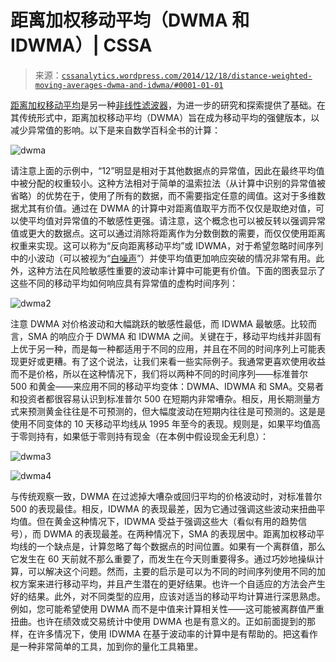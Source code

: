 <!--yml

类别：未分类

日期：2024-05-12 17:49:45

-->

# 距离加权移动平均（DWMA 和 IDWMA）| CSSA

> 来源：[`cssanalytics.wordpress.com/2014/12/18/distance-weighted-moving-averages-dwma-and-idwma/#0001-01-01`](https://cssanalytics.wordpress.com/2014/12/18/distance-weighted-moving-averages-dwma-and-idwma/#0001-01-01)

[距离加权移动平均](http://www.encyclopediaofmath.org/index.php/Distance-weighted_mean)是另一种[非线性滤波器](https://cssanalytics.wordpress.com/2014/12/03/combining-acceleration-and-volatility-into-a-non-linear-filter-nlv/ "Combining Acceleration and Volatility into a Non-Linear Filter (NLV)")，为进一步的研究和探索提供了基础。在其传统形式中，距离加权移动平均（DWMA）旨在成为移动平均的强健版本，以减少异常值的影响。以下是来自数学百科全书的计算：  

![dwma](https://cssanalytics.files.wordpress.com/2014/12/dwma.png)

请注意上面的示例中，“12”明显是相对于其他数据点的异常值，因此在最终平均值中被分配的权重较小。这种方法相对于简单的温索拉法（从计算中识别的异常值被省略）的优势在于，使用了所有的数据，而不需要指定任意的阈值。这对于多维数据尤其有价值。通过在 DWMA 的计算中对距离值取平方而不仅仅是取绝对值，可以使平均值对异常值的不敏感性更强。请注意，这个概念也可以被反转以强调异常值或更大的数据点。这可以通过消除将距离作为分数倒数的需要，而仅仅使用距离权重来实现。这可以称为“反向距离移动平均”或 IDWMA，对于希望忽略时间序列中的小波动（可以被视为“[白噪声](https://cssanalytics.wordpress.com/2013/04/23/filtering-white-noise/ "Filtering White Noise")”）并使平均值更加响应突破的情况非常有用。此外，这种方法在风险敏感性重要的波动率计算中可能更有价值。下面的图表显示了这些不同的移动平均如何响应具有异常值的虚构时间序列：

![dwma2](https://cssanalytics.files.wordpress.com/2014/12/dwma2.png)

注意 DWMA 对价格波动和大幅跳跃的敏感性最低，而 IDWMA 最敏感。比较而言，SMA 的响应介于 DWMA 和 IDWMA 之间。关键在于，移动平均线并非固有上优于另一种，而是每一种都适用于不同的应用，并且在不同的时间序列上可能表现更好或更糟。有了这个说法，让我们来看一些实际例子。我通常更喜欢使用收益而不是价格，所以在这种情况下，我们将以两种不同的时间序列——标准普尔 500 和黄金——来应用不同的移动平均变体：DWMA、IDWMA 和 SMA。交易者和投资者都很容易认识到标准普尔 500 在短期内非常嘈杂。相反，用长期测量方式来预测黄金往往是不可预测的，但大幅度波动在短期内往往是可预测的。这是是使用不同变体的 10 天移动平均线从 1995 年至今的表现。规则是，如果平均值高于零则持有，如果低于零则持有现金（在本例中假设现金无利息）：

![dwma3](https://cssanalytics.files.wordpress.com/2014/12/dwma3.png)

![dwma4](https://cssanalytics.files.wordpress.com/2014/12/dwma4.png)

与传统观察一致，DWMA 在过滤掉大嘈杂或回归平均的价格波动时，对标准普尔 500 的表现最佳。相反，IDWMA 的表现最差，因为它通过强调这些波动来扭曲平均值。但在黄金这种情况下，IDWMA 受益于强调这些大（看似有用的趋势信号），而 DWMA 的表现最差。在两种情况下，SMA 的表现居中。距离加权移动平均线的一个缺点是，计算忽略了每个数据点的时间位置。如果有一个离群值，那么它发生在 60 天前就不那么重要了，而发生在今天则重要得多。通过巧妙地操纵计算，可以解决这个问题。然而，主要的启示是可以为不同的时间序列使用不同的加权方案来进行移动平均，并且产生潜在的更好结果。也许一个自适应的方法会产生好的结果。此外，对不同类型的应用，应该对适当的移动平均计算进行深思熟虑。例如，您可能希望使用 DWMA 而不是中值来计算相关性——这可能被离群值严重扭曲。也许在绩效或交易统计中使用 DWMA 也是有意义的。正如前面提到的那样，在许多情况下，使用 IDWMA 在基于波动率的计算中是有帮助的。把这看作是一种非常简单的工具，加到你的量化工具箱里。
